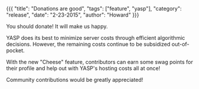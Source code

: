 {{{
  "title": "Donations are good",
  "tags": ["feature", "yasp"],
  "category": "release",
  "date": "2-23-2015",
  "author": "Howard"
}}}

You should donate!  It will make us happy.

<!--more-->

YASP does its best to minimize server costs through efficient algorithmic decisions.
However, the remaining costs continue to be subsidized out-of-pocket.  

With the new "Cheese" feature, contributors can earn some swag points for their profile and help out with YASP's hosting costs all at once!

Community contributions would be greatly appreciated!